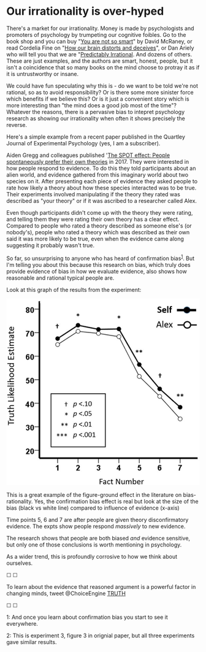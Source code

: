 # Our irrationality is over-hyped

There's a market for our irrationality. Money is made by psychologists and promoters of psychology by trumpeting our cognitive foibles. Go to the book shop and you can buy "[You are not so smart](https://youarenotsosmart.com/author/davidmcraney/)" by David McRaney, or read Cordelia Fine on "[How our brain distorts and deceives](https://www.goodreads.com/book/show/357666.A_Mind_of_Its_Own)", or Dan Ariely who will tell you that we are "[Predictably Irrational](https://en.wikipedia.org/wiki/Predictably_Irrational). And dozens of others. These are just examples, and the authors are smart, honest, people, but it isn't a coincidence that so many books on the mind choose to protray it as if it is untrustworthy or insane.

We could have fun speculating why this is - do we want to be told we're not rational, so as to avoid responsibility? Or is there some more sinister force which benefits if we believe this? Or is it just a convenient story which is more interesting than "the mind does a good job most of the time"? Whatever the reasons, there is a pervasive bias to intepret psychology research as showing our irrationality when often it shows precisely the reverse.

Here's a simple example from a recent paper published in the Quartley Journal of Experimental Psychology (yes, I am a subscriber).

Aiden Gregg and colleagues published '[The SPOT effect: People spontaneously prefer their own theories](https://www.tandfonline.com/doi/full/10.1080/17470218.2015.1099162) in 2017. They were interested in how people respond to evidence. To do this they told participants about an alien world, and evidence gathered from this imaginary world about two species on it. After presenting each piece of evidence they asked people to rate how likely a theory about how these species interacted was to be true. Their experiments involved manipulating if the theory they rated was described as "your theory" or if it was ascribed to a researcher called Alex.

Even though participants didn't come up with the theory they were rating, and telling them they were rating their own theory has a clear effect. Compared to people who rated a theory described as someone else's (or nobody's), people who rated a theory which was described as their own said it was more likely to be true, even when the evidence came along suggesting it probably wasn't true.

So far, so unsurprising to anyone who has heard of confirmation bias<sup>[1](#footnote1)</sup>. But I'm telling you about this because this research on bias, which truly does provide evidence of bias in how we evaluate evidence, also shows how reasonable and rational typical people are. 

Look at this graph of the results from the experiment:

![](assets/spot_graph.jpg)

This is a great example of the figure-ground effect in the literature on bias-rationality. Yes, the confirmation bias effect is real but look at the size of the bias (black vs white line) compared to influence of evidence (x-axis)

Time points 5, 6 and 7 are after people are given theory disconfirmatory evidence. The expts show people respond *massively* to new evidence.

The research shows that people are both biased *and* evidence sensitive, but only one of those conclusions is worth mentioning in psychology.

As a wider trend, this is profoundly corrosive to how we think about ourselves.

&#9744; &#9744;

To learn about the evidence that reasoned argument is a powerful factor in changing minds, tweet @ChoiceEngine [TRUTH](https://twitter.com/intent/tweet?text=@ChoiceEngine%20TRUTH)

&#9744; &#9744;

<a name="footnote1">1</a>: And once you learn about confirmation bias you start to see it everywhere.

<a name="footnote2">2</a>: This is experiment 3, figure 3 in orignial paper, but all three experiments gave similar results.